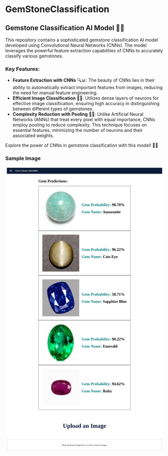 # GemStoneClassification
<h2>Gemstone Classification AI Model 💎✨</h2>

<p>This repository contains a sophisticated gemstone classification AI model developed using Convolutional Neural Networks (CNNs). The model leverages the powerful feature extraction capabilities of CNNs to accurately classify various gemstones.</p>

<h3>Key Features:</h3>
<ul>
  <li><strong>Feature Extraction with CNNs</strong> 🔍📊: The beauty of CNNs lies in their ability to automatically extract important features from images, reducing the need for manual feature engineering.</li>
  <li><strong>Efficient Image Classification</strong> 📸🔠: Utilizes dense layers of neurons for effective image classification, ensuring high accuracy in distinguishing between different types of gemstones.</li>
  <li><strong>Complexity Reduction with Pooling</strong> 🧠🔄: Unlike Artificial Neural Networks (ANNs) that treat every pixel with equal importance, CNNs employ pooling to reduce complexity. This technique focuses on essential features, minimizing the number of neurons and their associated weights.</li>
</ul>

<p>Explore the power of CNNs in gemstone classification with this model! 🚀💡</p>

<h3>Sample Image</h3>
<p align="center">
  <img src="./screencapture-localhost-5173-2024-06-21-21_45_09.png" width="500">
</p>
